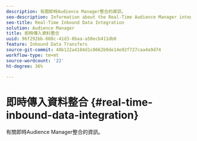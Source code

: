 ```yaml
---
description: 有關即時Audience Manager整合的資訊。
seo-description: Information about the Real-Time Audience Manager integration.
seo-title: Real-Time Inbound Data Integration
solution: Audience Manager
title: 即時傳入資料整合
uuid: 96f292bb-608c-41d3-8baa-a58ecb411db0
feature: Inbound Data Transfers
source-git-commit: 48b122a4184d1c0662b9de14e92f727caa4a9d74
workflow-type: tm+mt
source-wordcount: '22'
ht-degree: 36%

---
```



# 即時傳入資料整合 {#real-time-inbound-data-integration}

有關即時Audience Manager整合的資訊。

<!-- c_rt_data_int.xml -->